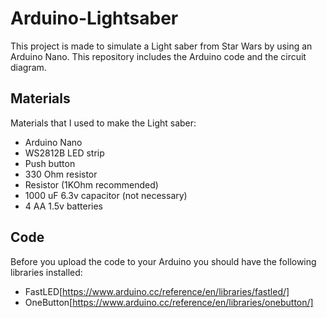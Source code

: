 # Arduino-Lightsaber
This project is made to simulate a Light saber from Star Wars by using an Arduino Nano. This repository includes the Arduino code and the circuit diagram.

## Materials
Materials that I used to make the Light saber:
- Arduino Nano
- WS2812B LED strip
- Push button
- 330 Ohm resistor
- Resistor (1KOhm recommended)
- 1000 uF 6.3v capacitor (not necessary)
- 4 AA 1.5v batteries

## Code
Before you upload the code to your Arduino you should have the following libraries installed:
- FastLED[https://www.arduino.cc/reference/en/libraries/fastled/]
- OneButton[https://www.arduino.cc/reference/en/libraries/onebutton/]
